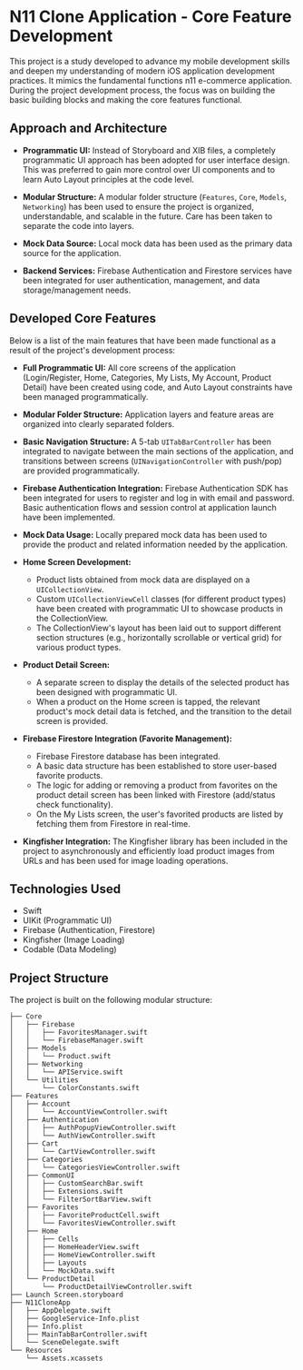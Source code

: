 # N11 Clone Application - Core Feature Development

This project is a study developed to advance my mobile development skills and deepen my understanding of modern iOS application development practices. It mimics the fundamental functions n11 e-commerce application. During the project development process, the focus was on building the basic building blocks and making the core features functional.

## Approach and Architecture

*   **Programmatic UI:** Instead of Storyboard and XIB files, a completely programmatic UI approach has been adopted for user interface design. This was preferred to gain more control over UI components and to learn Auto Layout principles at the code level.

*   **Modular Structure:** A modular folder structure (`Features`, `Core`, `Models`, `Networking`) has been used to ensure the project is organized, understandable, and scalable in the future. Care has been taken to separate the code into layers.

*   **Mock Data Source:** Local mock data has been used as the primary data source for the application.

*   **Backend Services:** Firebase Authentication and Firestore services have been integrated for user authentication, management, and data storage/management needs.

## Developed Core Features

Below is a list of the main features that have been made functional as a result of the project's development process:

*   **Full Programmatic UI:** All core screens of the application (Login/Register, Home, Categories, My Lists, My Account, Product Detail) have been created using code, and Auto Layout constraints have been managed programmatically.

*   **Modular Folder Structure:** Application layers and feature areas are organized into clearly separated folders.

*   **Basic Navigation Structure:** A 5-tab `UITabBarController` has been integrated to navigate between the main sections of the application, and transitions between screens (`UINavigationController` with push/pop) are provided programmatically.

*   **Firebase Authentication Integration:** Firebase Authentication SDK has been integrated for users to register and log in with email and password. Basic authentication flows and session control at application launch have been implemented.

*   **Mock Data Usage:** Locally prepared mock data has been used to provide the product and related information needed by the application.

*   **Home Screen Development:**
    *   Product lists obtained from mock data are displayed on a `UICollectionView`.
    *   Custom `UICollectionViewCell` classes (for different product types) have been created with programmatic UI to showcase products in the CollectionView.
    *   The CollectionView's layout has been laid out to support different section structures (e.g., horizontally scrollable or vertical grid) for various product types.

*   **Product Detail Screen:**
    *   A separate screen to display the details of the selected product has been designed with programmatic UI.
    *   When a product on the Home screen is tapped, the relevant product's mock detail data is fetched, and the transition to the detail screen is provided.

*   **Firebase Firestore Integration (Favorite Management):**
    *   Firebase Firestore database has been integrated.
    *   A basic data structure has been established to store user-based favorite products.
    *   The logic for adding or removing a product from favorites on the product detail screen has been linked with Firestore (add/status check functionality).
    *   On the My Lists screen, the user's favorited products are listed by fetching them from Firestore in real-time.

*   **Kingfisher Integration:** The Kingfisher library has been included in the project to asynchronously and efficiently load product images from URLs and has been used for image loading operations.

## Technologies Used

*   Swift
*   UIKit (Programmatic UI)
*   Firebase (Authentication, Firestore)
*   Kingfisher (Image Loading)
*   Codable (Data Modeling)

## Project Structure

The project is built on the following modular structure:

```
├── Core
│   ├── Firebase
│   │   ├── FavoritesManager.swift
│   │   └── FirebaseManager.swift
│   ├── Models
│   │   └── Product.swift
│   ├── Networking
│   │   └── APIService.swift
│   └── Utilities
│       └── ColorConstants.swift
├── Features
│   ├── Account
│   │   └── AccountViewController.swift
│   ├── Authentication
│   │   ├── AuthPopupViewController.swift
│   │   └── AuthViewController.swift
│   ├── Cart
│   │   └── CartViewController.swift
│   ├── Categories
│   │   └── CategoriesViewController.swift
│   ├── CommonUI
│   │   ├── CustomSearchBar.swift
│   │   ├── Extensions.swift
│   │   └── FilterSortBarView.swift
│   ├── Favorites
│   │   ├── FavoriteProductCell.swift
│   │   └── FavoritesViewController.swift
│   ├── Home
│   │   ├── Cells
│   │   ├── HomeHeaderView.swift
│   │   ├── HomeViewController.swift
│   │   ├── Layouts
│   │   └── MockData.swift
│   └── ProductDetail
│       └── ProductDetailViewController.swift
├── Launch Screen.storyboard
├── N11CloneApp
│   ├── AppDelegate.swift
│   ├── GoogleService-Info.plist
│   ├── Info.plist
│   ├── MainTabBarController.swift
│   └── SceneDelegate.swift
└── Resources
    └── Assets.xcassets
```
